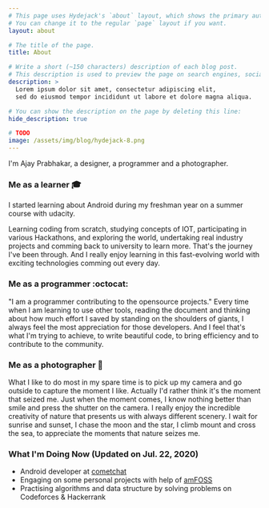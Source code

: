 ```yaml
---
# This page uses Hydejack's `about` layout, which shows the primary author's picture and about text at the top.
# You can change it to the regular `page` layout if you want.
layout: about

# The title of the page.
title: About

# Write a short (~150 characters) description of each blog post.
# This description is used to preview the page on search engines, social media, etc.
description: >
  Lorem ipsum dolor sit amet, consectetur adipiscing elit,
  sed do eiusmod tempor incididunt ut labore et dolore magna aliqua.

# You can show the description on the page by deleting this line:
hide_description: true

# TODO
image: /assets/img/blog/hydejack-8.png
---
```


I'm Ajay Prabhakar, a designer, a programmer and a photographer.

### Me as a learner :mortar_board:
I started learning about Android during my freshman year on a summer course with udacity.   
  
Learning coding from scratch, studying concepts of IOT, participating in various Hackathons, and exploring the world, undertaking real industry projects and comming back to university to learn more. That's the journey I've been through. And I really enjoy learning in this fast-evolving world with exciting technologies comming out every day.

### Me as a programmer :octocat: 
"I am a programmer contributing to the opensource projects." Every time when I am learning to use other tools, reading the document and thinking about how much effort I saved by standing on the shoulders of giants, I always feel the most appreciation for those developers. And I feel that's what I'm trying to achieve, to write beautiful code, to bring efficiency and to contribute to the community.  

### Me as a photographer :camera_flash:
What I like to do most in my spare time is to pick up my camera and go outside to capture the moment I like. Actually I'd rather think it's the moment that seized me. Just when the moment comes, I know nothing better than smile and press the shutter on the camera. I really enjoy the incredible creativity of nature that presents us with always different scenery. I wait for sunrise and sunset, I chase the moon and the star, I climb mount and cross the sea, to appreciate the moments that nature seizes me.

### What I'm Doing Now (Updated on Jul. 22, 2020)
- Android developer at [cometchat](https://www.cometchat.com/)
- Engaging on some personal projects with help of [amFOSS](https://github.com/amfoss)
- Practising algorithms and data structure by solving problems on Codeforces & Hackerrank